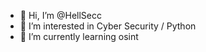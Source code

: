 - 👋 Hi, I’m @HellSecc
- 👀 I’m interested in Cyber Security / Python
- 🌱 I’m currently learning osint

